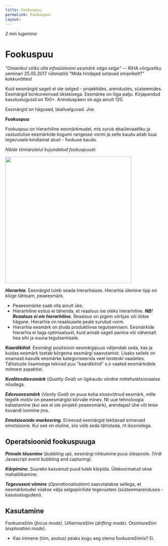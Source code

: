 ```yaml
---
title: Fookuspuu
permalink: Fookuspuu
layout: 
---
```


_2 min lugemine_

# Fookuspuu

_"Omanikul võiks olla infosüsteemi eesmärk väga selge"_ -- RIHA võrgustiku seminari 25.05.2017 rühmatöö "Mida hindajad ootavad omanikelt?" kokkuvõttest

Kuid eesmärgid sageli ei ole selged - projektides, arendustes, süsteemides. Eesmärgid konkureerivad üksteisega. Eesmärke on liiga palju. Kirjapandud kasutuslugusid on 100+. Arenduspäevi on aga ainult 120.

Eesmärgid on hägusad, laialivalguvad. Jne.

**Fookuspuu**

Fookuspuu on hierarhiline eesmärkmudel, mis surub ebaülevaatliku ja vastuolulise eesmärkide kogumi rangesse vormi ja selle kaudu aitab luua tegevusele kindlamat alust - fookuse kaudu.

_Näide tiimiarutelul kujundatud fookuspuust:_

<img src='https://agiil.github.io/IT/img/Fookusmudel.jpg'  style='width: 400px; '>

***Hierarhia***. Eesmärgid tuleb seada hierarhiasse. Hierarhia ülemine tipp on kõige tähtsam, peaeesmärk.
- Peaeesmärke saab olla ainult üks.
- Hierarhiline esitus ei tähenda, et reaalsus ise oleks hierarhiline. ***NB! Reaalsus ei ole hierarhiline.*** Reaalsus on pigem võrkjas või üldse hägune. Hierarhia on reaalsusele peale surutud vorm.
- Hierarhia eesmärk on jõuda produktiivse tegutsemiseni. Eesmärkide hierarhia ei taga optimaalsust, kuid annab sageli parima või vähemalt hea sihi ja suuna tegutsemisele.

***Kaardikihid***. Eesmärgi positsioon eesmärgipuus väljendab seda, kas ja kuidas eesmärk toetab kõrgema eesmärgi saavutamist. Lisaks sellele on enamasti kasulik eesmärke kategoriseerida veel teisteski vaadetes. Tähistuste lisamisega tekivad puu "kaardikihid" s.o vaated eesmärkidele mitmest aspektist.

***Kvaliteedieesmärk*** (_Quality Goal_) on ligikaudu võrdne mittefunktsionaalse nõudega.

***Edevuseesmärk*** (_Vanity Goal_) on puus koha sissevõtnud eesmärk, mille tegelik motiiv on peaeesmärgist kõrvale minev. Nt uue tehnoloogia katsetamine (kui see ei ole projekti peaeesmärk), arendajast ühe või teise kuvandi loomine jms.

***Emotsioonide markeering***. Erinevad eesmärgid tekitavad erinevaid emotsioone. Kui see on oluline, siis võib seda tähistada, nt ikoonidega. 

## Operatsioonid fookuspuuga 

***Pinnale tõusmine*** (_bubbling up_), eesmärgi nihkumine puus ülespoole. (Vrdl Javascript event bubbling and capturing).

***Kärpimine***. Suureks kasvanud puud tuleb kärpida. Ülekoormatud okse mahalõikamine. 

***Tegevuseni viimine*** (_Operationalisation_) saavutatakse sellega, et eesmärkmudel viiakse välja selgepiiriliste tegevusteni (süsteemiarenduses - kasutuslugudeni).

## Kasutamine

Fookusrežiim (_focus mode_). Uitlemisrežiim (_drifting mode_).
Otsimisrežiim (_exploration mode_).
- Kas inimene (tiim, asutus) peaks kogu aeg olema fookusrežiimis? Ei.
